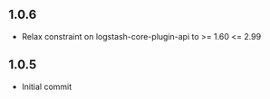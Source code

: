 ## 1.0.6
  - Relax constraint on logstash-core-plugin-api to >= 1.60 <= 2.99

## 1.0.5
 - Initial commit
